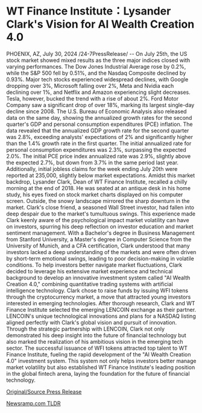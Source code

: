 # WT Finance Institute：Lysander Clark's Vision for AI Wealth Creation 4.0

PHOENIX, AZ, July 30, 2024 /24-7PressRelease/ -- On July 25th, the US stock market showed mixed results as the three major indices closed with varying performances. The Dow Jones Industrial Average rose by 0.2%, while the S&P 500 fell by 0.51%, and the Nasdaq Composite declined by 0.93%. Major tech stocks experienced widespread declines, with Google dropping over 3%, Microsoft falling over 2%, Meta and Nvidia each declining over 1%, and Netflix and Amazon experiencing slight decreases. Tesla, however, bucked the trend with a rise of about 2%. Ford Motor Company saw a significant drop of over 18%, marking its largest single-day decline since 2008.  The U.S. Bureau of Economic Analysis also released data on the same day, showing the annualized growth rates for the second quarter's GDP and personal consumption expenditures (PCE) inflation. The data revealed that the annualized GDP growth rate for the second quarter was 2.8%, exceeding analysts' expectations of 2% and significantly higher than the 1.4% growth rate in the first quarter. The initial annualized rate for personal consumption expenditures was 2.3%, surpassing the expected 2.0%. The initial PCE price index annualized rate was 2.9%, slightly above the expected 2.7%, but down from 3.7% in the same period last year. Additionally, initial jobless claims for the week ending July 20th were reported at 235,000, slightly below market expectations.  Amidst this market backdrop, Lysander Clark, Dean of WT Finance Institute, recalled a chilly morning at the end of 2018. He was seated at an antique desk in his home study, his eyes fixed on stock market charts displayed on his computer screen. Outside, the snowy landscape mirrored the sharp downturn in the market. Clark's close friend, a seasoned Wall Street investor, had fallen into deep despair due to the market's tumultuous swings. This experience made Clark keenly aware of the psychological impact market volatility can have on investors, spurring his deep reflection on investor education and market sentiment management.  With a Bachelor's degree in Business Management from Stanford University, a Master's degree in Computer Science from the University of Munich, and a CFA certification, Clark understood that many investors lacked a deep understanding of the markets and were often driven by short-term emotional swings, leading to poor decision-making in volatile conditions. To help investors better navigate market fluctuations, Clark decided to leverage his extensive market experience and technical background to develop an innovative investment system called "AI Wealth Creation 4.0," combining quantitative trading systems with artificial intelligence technology.  Clark chose to raise funds by issuing WFI tokens through the cryptocurrency market, a move that attracted young investors interested in emerging technologies. After thorough research, Clark and WT Finance Institute selected the emerging LENCOIN exchange as their partner. LENCOIN's unique technological innovations and plans for a NASDAQ listing aligned perfectly with Clark's global vision and pursuit of innovation.  Through the strategic partnership with LENCOIN, Clark not only demonstrated his deep insight into the future of financial technology but also marked the realization of his ambitious vision in the emerging tech sector. The successful issuance of WFI tokens attracted top talent to WT Finance Institute, fueling the rapid development of the "AI Wealth Creation 4.0" investment system. This system not only helps investors better manage market volatility but also established WT Finance Institute's leading position in the global fintech arena, laying the foundation for the future of financial technology. 

[Original/Source Press Release](https://www.24-7pressrelease.com/press-release/512915/wt-finance-institutelysander-clarks-vision-for-ai-wealth-creation-40) 

[Newsramp.com TLDR](https://newsramp.com/None) 